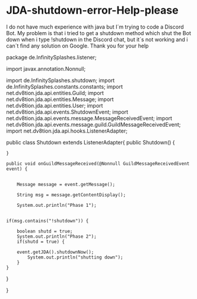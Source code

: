 # JDA-shutdown-error-Help-please
I do not have much experience with java but I´m trying to code a Discord Bot. My problem is that i tried to get a shutdown method which shut the Bot down when i type !shutdown in the Discord chat, but it´s not working and i can´t find any solution on Google. Thank you for your help


package de.InfinitySplashes.listener;

import javax.annotation.Nonnull;

import de.InfinitySplashes.shutdown;
import de.InfinitySplashes.constants.constants;
import net.dv8tion.jda.api.entities.Guild;
import net.dv8tion.jda.api.entities.Message;
import net.dv8tion.jda.api.entities.User;
import net.dv8tion.jda.api.events.ShutdownEvent;
import net.dv8tion.jda.api.events.message.MessageReceivedEvent;
import net.dv8tion.jda.api.events.message.guild.GuildMessageReceivedEvent;
import net.dv8tion.jda.api.hooks.ListenerAdapter;

public class Shutdown extends ListenerAdapter{
	public Shutdown() {
		
		
	}

    public void onGuildMessageReceived(@Nonnull GuildMessageReceivedEvent event) {
    	

		Message message = event.getMessage();
		
		String msg = message.getContentDisplay();	
    
		System.out.println("Phase 1");
		
	
	if(msg.contains("!shutdown")) {
		
		boolean shutd = true;
		System.out.println("Phase 2");
		if(shutd = true) {
			
		event.getJDA().shutdownNow();
			System.out.println("shutting down");
		}
	}
}
	
}
